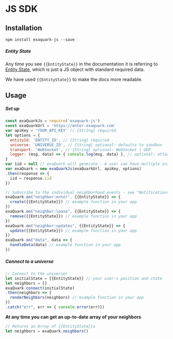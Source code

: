 # JS SDK

## Installation

```
npm install exaquark-js --save
```

##### Entity State

Any time you see `{{EntityState}}` in the documentation it is referring to [Entity State](/developers/entity-state.html), which is just a JS object with standard required data.

We have used `{{EntityState}}` to make the docs more readable.

## Usage

##### Set up

```javascript
const exaQuarkJs = require('exaquark-js')
const exaQuarkUrl = 'https://enter.exaquark.com'
var apiKey = 'YOUR_API_KEY' // {String} required
let options = {
  entityId: 'ENTITY_ID', // {String} required
  universe: 'UNIVERSE_ID', // {String} optional: defaults to sandbox
  transport: 'WebSocket', // {String} optional: WebSocket | UDP
  logger: (msg, data) => { console.log(msg, data) }, // optional: attach your own logger
}
var iid = null // exaQuark will generate - A user can have multiple instance ID's (eg, one for their phone, one for their AR glasses)
var exaQuark = new exaQuarkJs(exaQuarkUrl, apiKey, options)
.then(response => {
  iid = response.iid
})

// Subscribe to the individual neighborhood events - see "Notifications from exaQuark" below
exaQuark.on("neighbor:enter", {{EntityState}} => {
  create({{EntityState}}) // example function in your app
})
exaQuark.on("neighbor:leave", {{EntityState}} => {
  remove({{EntityState}}) // example function in your app
})
exaQuark.on("neighbor:updates", {{EntityState}} => {
  update({{EntityState}}) // example function in your app
})
exaQuark.on("data", data => {
  handleData(data) // example function in your app
})
```

##### Connect to a universe

```javascript
// Connect to the universe!
let initialState = {{EntityState}} // your user's position and state
let neighbors = []
exaQuark.connect(initialState)
.then(neighbors => {
  renderNeighbors(neighbors) // example function in your app
})
.catch("err", err => { console.error(err)})
```

**At any time you can get an up-to-date array of your neighbors**

```javascript
// Returns an Array of {{EntityState}}s
let neighbors = exaQuark.neighbors()
```




